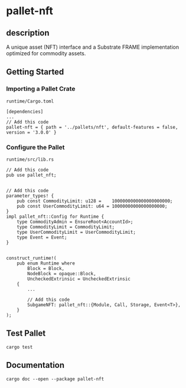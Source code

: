 # pallet-nft

## description
A unique asset (NFT) interface and a Substrate FRAME implementation optimized for commodity assets.

## Getting Started

### Importing a Pallet Crate

`runtime/Cargo.toml`

```
[dependencies]
...
// Add this code
pallet-nft = { path = '../pallets/nft', default-features = false, version = '3.0.0' }
```

### Configure the Pallet

`runtime/src/lib.rs`

```
// Add this code
pub use pallet_nft;


// Add this code
parameter_types! {
    pub const CommodityLimit: u128 =    1000000000000000000000;
    pub const UserCommodityLimit: u64 = 10000000000000000000;
}
impl pallet_nft::Config for Runtime {
    type CommodityAdmin = EnsureRoot<AccountId>;
    type CommodityLimit = CommodityLimit;
    type UserCommodityLimit = UserCommodityLimit;
    type Event = Event;
}


construct_runtime!(
	pub enum Runtime where
		Block = Block,
		NodeBlock = opaque::Block,
		UncheckedExtrinsic = UncheckedExtrinsic
	{
        ...
        
        // Add this code
        SubgameNFT: pallet_nft::{Module, Call, Storage, Event<T>},
	}
);
```

## Test Pallet

```
cargo test
```

## Documentation

```
cargo doc --open --package pallet-nft
```